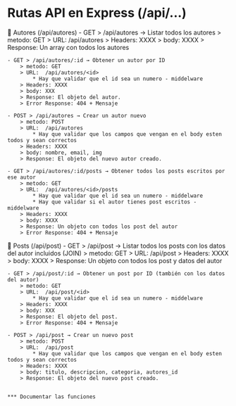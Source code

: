 #  Rutas API en Express (/api/...)

📁 Autores (/api/autores)
    - GET > /api/autores → Listar todos los autores
        > metodo: GET
        > URL:  /api/autores
        > Headers: XXXX
        > body: XXXX
        > Response: Un array con todos los autores

    - GET > /api/autores/:id → Obtener un autor por ID
        > metodo: GET
        > URL:  /api/autores/<id>
            * Hay que validar que el id sea un numero - middelware
        > Headers: XXXX
        > body: XXX
        > Response: El objeto del autor.
        > Error Response: 404 + Mensaje

    - POST > /api/autores → Crear un autor nuevo
        > metodo: POST
        > URL:  /api/autores
            * Hay que validar que los campos que vengan en el body esten todos y sean correctos
        > Headers: XXXX
        > body: nombre, email, img
        > Response: El objeto del nuevo autor creado.

    - GET > /api/autores/:id/posts → Obtener todos los posts escritos por ese autor
        > metodo: GET
        > URL:  /api/autores/<id>/posts
            * Hay que validar que el id sea un numero - middelware
            * Hay que validar si el autor tienes post escritos - middelware
        > Headers: XXXX
        > body: XXXX
        > Response: Un objeto con todos los post del autor
        > Error Response: 404 + Mensaje

📁 Posts (/api/post)
    - GET > /api/post → Listar todos los posts con los datos del autor incluidos (JOIN)
        > metodo: GET
        > URL:  /api/post
        > Headers: XXXX
        > body: XXXX
        > Response: Un objeto con todos los post y datos del autor
        
    - GET > /api/post/:id → Obtener un post por ID (también con los datos del autor)
        > metodo: GET
        > URL:  /api/post/<id>
            * Hay que validar que el id sea un numero - middelware
        > Headers: XXXX
        > body: XXX
        > Response: El objeto del post.
        > Error Response: 404 + Mensaje

    - POST > /api/post → Crear un nuevo post
        > metodo: POST
        > URL:  /api/post
            * Hay que validar que los campos que vengan en el body esten todos y sean correctos
        > Headers: XXXX
        > body: titulo, descripcion, categoria, autores_id
        > Response: El objeto del nuevo post creado.


    *** Documentar las funciones
